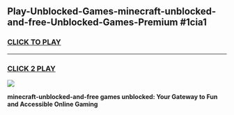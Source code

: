 
## Play-Unblocked-Games-minecraft-unblocked-and-free-Unblocked-Games-Premium #1cia1
<h3>
<a href="https://premium.freeplayer.one?title=minecraft-unblocked-and-free&ref=12M">CLICK TO PLAY</a></h3>
<hr>

<h3>
<a href="https://premium.freeplayer.one?title=minecraft-unblocked-and-free&ref=12M">CLICK 2 PLAY</a>
  
</h3>

<a href="https://premium.freeplayer.one?title=minecraft-unblocked-and-free&ref=12M"><img src="https://clearcache.store/games.png"></a>


**minecraft-unblocked-and-free games unblocked: Your Gateway to Fun and Accessible Online Gaming**
